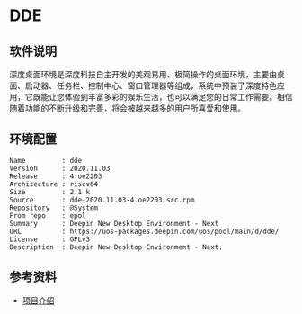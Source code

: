 # DDE

## 软件说明

深度桌面环境是深度科技自主开发的美观易用、极简操作的桌面环境，主要由桌面、启动器、任务栏、控制中心、窗口管理器等组成，系统中预装了深度特色应用，它既能让您体验到丰富多彩的娱乐生活，也可以满足您的日常工作需要。相信随着功能的不断升级和完善，将会被越来越多的用户所喜爱和使用。

## 环境配置

```
Name         : dde
Version      : 2020.11.03
Release      : 4.oe2203
Architecture : riscv64
Size         : 2.1 k
Source       : dde-2020.11.03-4.oe2203.src.rpm
Repository   : @System
From repo    : epol
Summary      : Deepin New Desktop Environment - Next
URL          : https://uos-packages.deepin.com/uos/pool/main/d/dde/
License      : GPLv3
Description  : Deepin New Desktop Environment - Next.
```

## 参考资料

- [项目介绍](https://www.deepin.org/zh/dde/)

